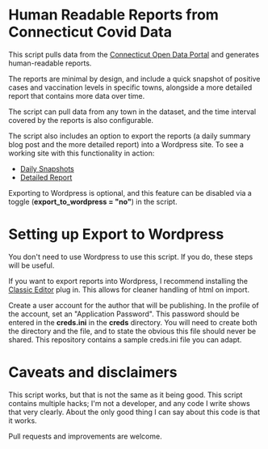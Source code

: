 # Human Readable Reports from Connecticut Covid Data

This script pulls data from the [Connecticut Open Data Portal](https://data.ct.gov/browse?tags=covid-19) and generates human-readable reports.

The reports are minimal by design, and include a quick snapshot of positive cases and vaccination levels in specific towns, alongside a more detailed report that contains more data over time.

The script can pull data from any town in the dataset, and the time interval covered by the reports is also configurable.

The script also includes an option to export the reports (a daily summary blog post and the more detailed report) into a Wordpress site. To see a working site with this functionality in action:

* [Daily Snapshots](https://www.oldlymecovid.org/category/daily-snapshot/)
* [Detailed Report](https://www.oldlymecovid.org/covid-case-rates-and-vaccination-information-for-lyme-and-old-lyme/)

Exporting to Wordpress is optional, and this feature can be disabled via a toggle (**export_to_wordpress = "no"**) in the script.

# Setting up Export to Wordpress

You don't need to use Wordpress to use this script. If you do, these steps will be useful.

If you want to export reports into Wordpress, I recommend installing the [Classic Editor](https://wordpress.org/plugins/classic-editor/) plug in. This allows for cleaner handling of html on import.

Create a user account for the author that will be publishing. In the profile of the account, set an "Application Password". This password should be entered in the **creds.ini** in the **creds** directory. You will need to create both the directory and the file, and to state the obvious this file should never be shared. This repository contains a sample creds.ini file you can adapt.

# Caveats and disclaimers

This script works, but that is not the same as it being good. This script contains multiple hacks; I'm not a developer, and any code I write shows that very clearly. About the only good thing I can say about this code is that it works.

Pull requests and improvements are welcome. 

